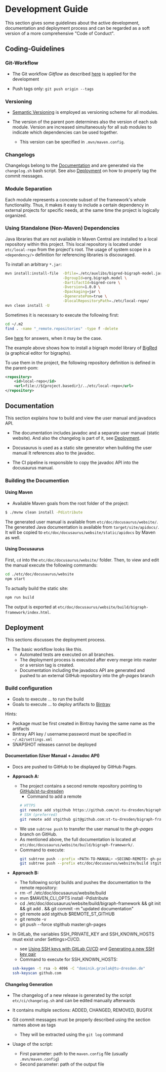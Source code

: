 # Development Guide

This section gives some guidelines about the active development, documentation and deployment process and can be regarded as a soft version of a more comprehensive "Code of Conduct".

## Coding-Guidelines

### Git-Workflow
- The Git workflow *Gitflow* as described [here](https://www.atlassian.com/git/tutorials/comparing-workflows/gitflow-workflow) is applied for the development 

- Push tags only: `git push origin --tags`

### Versioning

- [Semantic Versioning](https://semver.org/) is employed as versioning scheme for all modules.

- The version of the parent pom determines also the version of each sub module.
Version are increased simultaneously for all sub modules to indicate which dependencies
can be used together.
    - This version can be specified in `.mvn/maven.config`.

### Changelogs

Changelogs belong to the [Documentation](#Documentation) and are generated via the `changelog.sh` bash script. See also [Deployment](#Deployment) on how to properly tag the commit messages.

### Module Separation

Each module represents a concrete subset of the framework's whole functionality.
Thus, it makes it easy to include a certain dependency in external projects for
specific needs, at the same time the project is logically organized.

<!-- _v3: current -->
<!-- _v5: cdo migrated model -->
<!-- _v6: with extra BBigraph container object -->

### Using Standalone (Non-Maven) Dependencies

Java libraries that are not available in Maven Central are installed to a local repository within this project.
This local repository is located under `etc/local-repo` from the project's root.
The usage of system scope in a `<dependency/>` definition for referencing libraries is discouraged.

To install an arbitrary `*.jar`:
```bash
mvn install:install-file  -Dfile=./etc/auxlibs/bigred-bigraph-model.jar \
                          -DgroupId=org.bigraph.model \
                          -DartifactId=bigred-core \
                          -Dversion=1.0.0 \
                          -Dpackaging=jar \
                          -DgeneratePom=true \
                          -DlocalRepositoryPath=./etc/local-repo/
mvn clean install -U
```

Sometimes it is necessary to execute the following first:
```bash
cd ~/.m2
find . -name "_remote.repositories" -type f -delete
```
See [here](https://stackoverflow.com/questions/16866978/maven-cant-find-my-local-artifacts/) for answers, when it may be the case.

The example above shows how to install a bigraph model library of [BigRed]() (a graphical editor for bigraphs).

To use them in the project, the following repository definition is defined in the parent-pom:
```xml
<repository>
    <id>local-repo</id>
    <url>file://${project.basedir}/../etc/local-repo</url>
</repository>
```

## Documentation

This section explains how to build and view the user manual and javadocs API.

- The documentation includes javadoc and a separate user manual (static website).
And also the changelog is part of it, see [Deployment](#Deployment).

- Docusaurus is used as a static site generator when building the user manual
It references also to the javadoc.
- The CI pipeline is responsible to copy the javadoc API into the docusaurus manual.
<!-- [MkDocs](https://www.mkdocs.org) is used as a static site generator, for building the user manual -->
<!--    - Must be installed on the machine:-->
<!--        - MkDocs, see [installation instructions](https://www.mkdocs.org/#installation)-->
<!--        - Theme: [Bootstrap](https://mkdocs.readthedocs.io/en/0.15.3/user-guide/styling-your-docs/#bootstrap-and-bootswatch-themes)-->
<!--        - the theme is provided with the project and resides within `etc/doc/theme/mkdocs_windmill`-->
<!-- The corresponding content of the documentation files are stored in `etc/doc/` -->
<!-- The layout is generated automatically -->

### Building the Documention

#### Using Maven

- Available Maven goals from the root folder of the project:
```bash
$ ./mvnw clean install -Pdistribute
```
The generated user manual is available from `etc/doc/docusaurus/website/`.
The generated Java documentation is available from `target/site/apidocs/`.
It will be copied to `etc/doc/docusaurus/website/static/apidocs` by Maven as well.

#### Using Docusaurus

First, `cd` into the `etc/doc/docusaurus/website/` folder.
Then, to view and edit the manual execute the following commands:
```bash
cd ./etc/doc/docusaurus/website
npm start
```
To actually build the static site:
```bash
npm run build
```
The output is exported at `etc/doc/docusaurus/website/build/bigraph-framework/index.html`.

<!--### Using Mkdocs directly-->

<!--- for testing purposes only-->

<!--You can also manually build the documentation using `mkdocs` directly:-->

<!--```bash-->
<!--# change into the 'etc/doc/' folder-->
<!--$ cd ./etc/doc/-->
<!--# start the build process: the html files are placed into the sub folder 'sites'-->
<!--$ mkdocs build-->
<!--# to publish them on a locally created web server (with auto-reload on changes)-->
<!--$ mkdocs serve-->
<!--```-->

## Deployment

This sections discusses the deployment process.

- The basic workflow looks like this.
  - Automated tests are executed on all branches.
  - The deployment process is executed after every merge into master or a 
    version tag is created.
  - Documentation including the javadocs API are generated and pushed to an
    external GitHub repository into the *gh-pages* branch

### Build configuration

- Goals to execute ... to run the build
- Goals to execute ... to deploy artifacts to [Bintray](https://bintray.com/)

Hints:
- Package must be first created in Bintray having the same name as the artifacts
- Bintray API key / username:password must be specified in `~/.m2/settings.xml`
- SNAPSHOT releases cannot be deployed

#### Documentation (User Manual + Javadoc API)

- Docs are pushed to GitHub to be displayed by GitHub Pages.

- **Approach A:**
    - The project contains a second remote repository pointing to [GitHub/st-tu-dresden](https://github.com/st-tu-dresden/)
        - Command to add a remote
        ```bash
        # HTTPS
        git remote add stgithub https://github.com/st-tu-dresden/bigraph-framework.git
        # SSH (preferred)
        git remote add stgithub git@github.com:st-tu-dresden/bigraph-framework.git
        ```
    - We use `subtree push` to transfer the user manual to the *gh-pages* branch on GitHub.
    - As mentioned above, the full documentation is located at `etc/doc/docusaurus/website/build/bigraph-framework/`.
    - Command to execute:
        ```bash
        git subtree push --prefix <PATH-TO-MANUAL> <SECOND-REMOTE> gh-pages
        git subtree push --prefix etc/doc/docusaurus/website/build stgithub gh-pages
        ```
- **Approach B:**
    - The following script builds and pushes the documentation to the remote repository:
    - rm -rf ./etc/doc/docusaurus/website/build
    - mvn $MAVEN_CLI_OPTS install -Pdistribute
    - cd ./etc/doc/docusaurus/website/build/bigraph-framework && git init && git add . && git commit -m "updated documentation"
    - git remote add stgithub $REMOTE_ST_GITHUB
    - git remote -v
    - git push --force stgithub master:gh-pages

- In GitLab, the variables SSH_PRIVATE_KEY and SSH_KNOWN_HOSTS must exist under Settings>CI/CD.
    - see [Using SSH keys with GitLab CI/CD](https://docs.gitlab.com/ee/ci/ssh_keys/)
    and [Generating a new SSH key pair](https://docs.gitlab.com/ee/ssh/#generating-a-new-ssh-key-pair)
    - Command to execute for SSH_KNOWN_HOSTS:
    ```bash
    ssh-keygen -t rsa -b 4096 -C "dominik.grzelak@tu-dresden.de"
    ssh-keyscan github.com
    ```

#### Changelog Generation

- The changelog of a new release is generated by the script `etc/ci/changelog.sh` and can be edited
manually afterwards
- It contains multiple sections: ADDED, CHANGED, REMOVED, BUGFIX
- Git commit messages must be properly described using the section names
above as tags
    - They will be extracted using the `git log` command
  
- Usage of the script:
    - First parameter: path to the `maven.config` file (usually `.mvn/maven.config`)
    - Second parameter: path of the output file